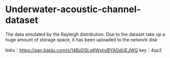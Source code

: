 # Underwater-acoustic-channel-dataset
The data simulated by the Rayleigh distribution.
Due to  the dataset take up a huge amount of storage space, it has been uploaded to the network disk

links：https://pan.baidu.com/s/14BzDSLg6WxhvBYAGdUEJWQ 
key：4qz2
